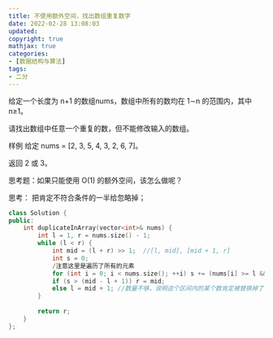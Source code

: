 ```yaml
---
title: 不使用额外空间，找出数组重复数字
date: 2022-02-28 13:08:03
updated:
copyright: true
mathjax: true
categories:
- [数据结构与算法]
tags: 
- 二分
---
```


给定一个长度为 n+1 的数组nums，数组中所有的数均在 1∼n 的范围内，其中 n≥1。

请找出数组中任意一个重复的数，但不能修改输入的数组。

样例
给定 nums = [2, 3, 5, 4, 3, 2, 6, 7]。

返回 2 或 3。

思考题：如果只能使用 O(1) 的额外空间，该怎么做呢？

思考： 把肯定不符合条件的一半给忽略掉；

```cpp
class Solution {
public:
    int duplicateInArray(vector<int>& nums) {
        int l = 1, r = nums.size() - 1;
        while (l < r) {
            int mid = (l + r) >> 1;  //[l, mid], [mid + 1, r]
            int s = 0;
            /注意这里是遍历了所有的元素
            for (int i = 0; i < nums.size(); ++i) s += (nums[i] >= l && nums[i] <= mid);
            if (s > (mid - l + 1)) r = mid;
            else l = mid + 1; //数量不够，说明这个区间内的某个数肯定被替换掉了，所以肯定在另外一边。
        }
        
        return r;
    }
};
```
